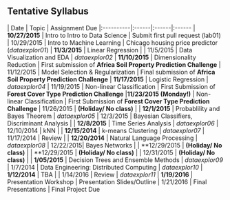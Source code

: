 ## Tentative Syllabus

| Date      | Topic | Assignment Due 
|:----------|:------|:------|:------
| **10/27/2015** | Intro to Intro to Data Science | Submit first pull request (lab01)
| 10/29/2015 | Intro to Machine Learning | Chicago housing price predictor (*dataexplor01*)
| **11/3/2015**  | Linear Regression | 
| 11/5/2015 | Data Visualization and EDA | *dataexplor02*
| **11/10/2015**  | Dimensionality Reduction | First submission of **Africa Soil Property Prediction Challenge**
| 11/12/2015 | Model Selection & Regularization | Final submission of **Africa Soil Property Prediction Challenge**
| **11/17/2015** | Logistic Regression | *dataexplor04*
| 11/19/2015 | Non-linear Classification | First Submission of **Forest Cover Type Prediction Challenge**
|**11/23/2015 (Monday!)** | Non-linear Classification | First Submission of **Forest Cover Type Prediction Challenge**
| 11/26/2015  | **(Holiday/ No class)** |
| **12/1/2015** | Probablility and Bayes Theorem | *dataexplor05*
| 12/3/2015 | Bayesian Classifiers, Discriminant Analysis | 
| **12/8/2015**  | Time Series Analysis | *dataexplor06*
| 12/10/2014 | kNN | 
| **12/15/2014** | k-means Clustering | *dataexplor07*
| 11/17/2014 | Review | 
| **12/20/2014** | Natural Language Processing | *dataexplor08*
| 12/22/2015| Bayes Networks |
| **12/29/2015 | **(Holiday/ No class)** |
| **12/29/2015 | **(Holiday/ No class)** |
| 12/31/2015 | **(Holiday/ No class)** |
| **1/05/2015** | Decision Trees and Ensemble Methods | *dataexplor09*
| 1/7/2014 | Data Engineering: Distributed Computing | *dataexplor10*
| **1/12/2014**  | TBA | 
| 1/14/2016  | Review | *dataexplor11*
| **1/19/2016**  | Presentation Workshop | Presentation Slides/Outline
| 1/21/2016 | Final Presentations | Final Project Due
